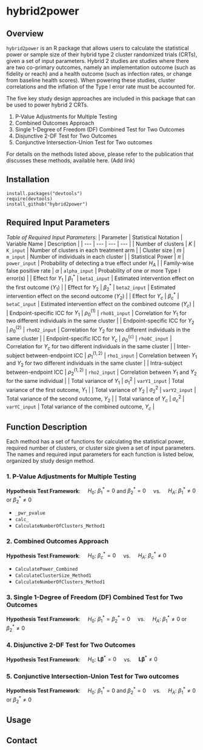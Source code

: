 # hybrid2power

## Overview

`hybrid2power` is an R package that allows users to calculate the statistical power or sample size of their hybrid type 2 cluster randomized trials (CRTs), given a set of input parameters. Hybrid 2 studies are studies where there are two co-primary outcomes, namely an implementation outcome (such as fidelity or reach) and a health outcome (such as infection rates, or change from baseline health scores). When powering these studies, cluster correlations and the inflation of the Type I error rate must be accounted for.

The five key study design approaches are included in this package that can be used to power hybrid 2 CRTs. 
1. P-Value Adjustments for Multiple Testing
2. Combined Outcomes Approach
3. Single 1-Degree of Freedom (DF) Combined Test for Two Outcomes
4. Disjunctive 2-DF Test for Two Outcomes
5. Conjunctive Intersection-Union Test for Two outcomes

 For details on the methods listed above, please refer to the publication that discusses these methods, available here. (Add link)

## Installation

```
install.packages("devtools")
require(devtools)
install_github("hybrid2power")
```

## Required Input Parameters

_Table of Required Input Parameters:_
| Parameter | Statistical Notation | Variable Name | Description |
| ---                             | ---           | --- | --- |
| Number of clusters              | $K$              | `K_input`     | Number of clusters in each treatment arm |
| Cluster size                    | $m$              | `m_input`     | Number of individuals in each cluster |
| Statistical Power               | $\pi$            | `power_input` | Probability of detecting a true effect under $H_A$ |
| Family-wise false positive rate | $\alpha$         | `alpha_input` | Probability of one or more Type I error(s) |
| Effect for $Y_1$                | $\beta_1^*$      | `beta1_input` | Estimated intervention effect on the first outcome ($Y_1$) |
| Effect for $Y_2$                | $\beta_2^*$      | `beta2_input` | Estimated intervention effect on the second outcome ($Y_2$) |
| Effect for $Y_c$                | $\beta_c^*$      | `betaC_input` | Estimated intervention effect on the combined outcome ($Y_c$) |
| Endpoint-specific ICC for $Y_1$ | $\rho_0^{(1)}$   | `rho01_input` | Correlation for $Y_1$ for two different individuals in the same cluster |
| Endpoint-specific ICC for $Y_2$ | $\rho_0^{(2)}$   | `rho02_input` | Correlation for $Y_2$ for two different individuals in the same cluster |
| Endpoint-specific ICC for $Y_c$ | $\rho_0^{(c)}$   | `rho0C_input` | Correlation for $Y_c$ for two different individuals in the same cluster |
| Inter-subject between-endpoint ICC | $\rho_1^{(1,2)}$ | `rho1_input`  | Correlation between $Y_1$ and $Y_2$ for two different individuals in the same cluster |
| Intra-subject between-endpoint ICC | $\rho_2^{(1,2)}$ | `rho2_input`  | Correlation between $Y_1$ and $Y_2$ for the same individual |
| Total variance of $Y_1$ | $\sigma_1^2$     | `varY1_input` | Total variance of the first outcome, $Y_1$ |
| Total variance of $Y_2$ | $\sigma_2^2$     | `varY2_input` | Total variance of the second outcome, $Y_2$ |
| Total variance of $Y_c$ | $\sigma_c^2$     | `varYC_input` | Total variance of the combined outcome, $Y_c$ |

## Function Description

Each method has a set of functions for calculating the statistical power, required number of clusters, or cluster size given a set of input parameters. The names and required input parameters for each function is listed below, organized by study design method. 

### 1. P-Value Adjustments for Multiple Testing

**Hypothesis Test Framework**:  &nbsp;  &nbsp; $H_0$: $\beta_1^* = 0$ and $\beta_2^* = 0$  &nbsp;  &nbsp; vs.  &nbsp;  &nbsp;  $H_A$: $\beta_1^* \neq 0$ or $\beta_2^* \neq 0$

- `_pwr_pvalue`
- `calc_`
- `CalculateNumberOfClusters_Method1`

### 2. Combined Outcomes Approach

**Hypothesis Test Framework**:  &nbsp;  &nbsp; $H_0$: $\beta_c^* = 0$  &nbsp;  &nbsp; vs.  &nbsp;  &nbsp;  $H_A$: $\beta_c^* \neq 0$

- `CalculatePower_Combined`
- `CalculateClusterSize_Method1`
- `CalculateNumberOfClusters_Method1`

### 3. Single 1-Degree of Freedom (DF) Combined Test for Two Outcomes

**Hypothesis Test Framework**:  &nbsp;  &nbsp; $H_0$: $\beta_1^* = \beta_2^* = 0$  &nbsp;  &nbsp; vs.  &nbsp;  &nbsp;  $H_A$: $\beta_1^* \neq 0$ or $\beta_2^* \neq 0$

### 4. Disjunctive 2-DF Test for Two Outcomes

**Hypothesis Test Framework**:  &nbsp;  &nbsp; $H_0$: $\boldsymbol{L} \boldsymbol{\beta}^* = 0$ &nbsp;  &nbsp; vs.  &nbsp;  &nbsp;  $\boldsymbol{L} \boldsymbol{\beta}^* \neq 0$

### 5. Conjunctive Intersection-Union Test for Two outcomes

**Hypothesis Test Framework**:  &nbsp;  &nbsp; $H_0$: $\beta_1^* = 0$ and $\beta_2^* = 0$  &nbsp;  &nbsp; vs.  &nbsp;  &nbsp;  $H_A$: $\beta_1^* \neq 0$ or $\beta_2^* \neq 0$


## Usage 

## Contact
